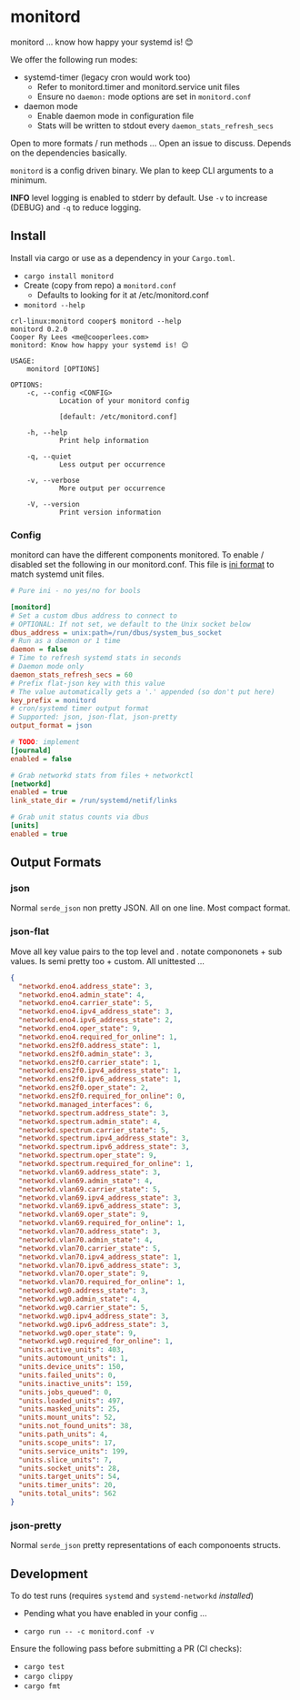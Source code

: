 # monitord

monitord ... know how happy your systemd is! 😊

We offer the following run modes:

- systemd-timer (legacy cron would work too)
  - Refer to monitord.timer and monitord.service unit files
  - Ensure no `daemon:` mode options are set in `monitord.conf`
- daemon mode
  - Enable daemon mode in configuration file
  - Stats will be written to stdout every `daemon_stats_refresh_secs`

Open to more formats / run methods ... Open an issue to discuss. Depends on the dependencies basically.

`monitord` is a config driven binary. We plan to keep CLI arguments to a minimum.

**INFO** level logging is enabled to stderr by default. Use `-v` to increase (DEBUG) and `-q` to reduce logging.

## Install

Install via cargo or use as a dependency in your `Cargo.toml`.

- `cargo install monitord`
- Create (copy from repo) a `monitord.conf`
  - Defaults to looking for it at /etc/monitord.conf
- `monitord --help`

```console
crl-linux:monitord cooper$ monitord --help
monitord 0.2.0
Cooper Ry Lees <me@cooperlees.com>
monitord: Know how happy your systemd is! 😊

USAGE:
    monitord [OPTIONS]

OPTIONS:
    -c, --config <CONFIG>
            Location of your monitord config

            [default: /etc/monitord.conf]

    -h, --help
            Print help information

    -q, --quiet
            Less output per occurrence

    -v, --verbose
            More output per occurrence

    -V, --version
            Print version information
```


### Config

monitord can have the different components monitored. To enable / disabled set the 
following in our monitord.conf. This file is [ini format](https://en.wikipedia.org/wiki/INI_file)
to match systemd unit files.

```ini
# Pure ini - no yes/no for bools

[monitord]
# Set a custom dbus address to connect to
# OPTIONAL: If not set, we default to the Unix socket below
dbus_address = unix:path=/run/dbus/system_bus_socket
# Run as a daemon or 1 time
daemon = false
# Time to refresh systemd stats in seconds
# Daemon mode only
daemon_stats_refresh_secs = 60
# Prefix flat-json key with this value
# The value automatically gets a '.' appended (so don't put here)
key_prefix = monitord
# cron/systemd timer output format
# Supported: json, json-flat, json-pretty
output_format = json

# TODO: implement
[journald]
enabled = false

# Grab networkd stats from files + networkctl
[networkd]
enabled = true
link_state_dir = /run/systemd/netif/links

# Grab unit status counts via dbus
[units]
enabled = true
```

## Output Formats

### json

Normal `serde_json` non pretty JSON. All on one line. Most compact format.

### json-flat

Move all key value pairs to the top level and . notate compononets + sub values.
Is semi pretty too + custom. All unittested ...

```json
{
  "networkd.eno4.address_state": 3,
  "networkd.eno4.admin_state": 4,
  "networkd.eno4.carrier_state": 5,
  "networkd.eno4.ipv4_address_state": 3,
  "networkd.eno4.ipv6_address_state": 2,
  "networkd.eno4.oper_state": 9,
  "networkd.eno4.required_for_online": 1,
  "networkd.ens2f0.address_state": 1,
  "networkd.ens2f0.admin_state": 3,
  "networkd.ens2f0.carrier_state": 1,
  "networkd.ens2f0.ipv4_address_state": 1,
  "networkd.ens2f0.ipv6_address_state": 1,
  "networkd.ens2f0.oper_state": 2,
  "networkd.ens2f0.required_for_online": 0,
  "networkd.managed_interfaces": 6,
  "networkd.spectrum.address_state": 3,
  "networkd.spectrum.admin_state": 4,
  "networkd.spectrum.carrier_state": 5,
  "networkd.spectrum.ipv4_address_state": 3,
  "networkd.spectrum.ipv6_address_state": 3,
  "networkd.spectrum.oper_state": 9,
  "networkd.spectrum.required_for_online": 1,
  "networkd.vlan69.address_state": 3,
  "networkd.vlan69.admin_state": 4,
  "networkd.vlan69.carrier_state": 5,
  "networkd.vlan69.ipv4_address_state": 3,
  "networkd.vlan69.ipv6_address_state": 3,
  "networkd.vlan69.oper_state": 9,
  "networkd.vlan69.required_for_online": 1,
  "networkd.vlan70.address_state": 3,
  "networkd.vlan70.admin_state": 4,
  "networkd.vlan70.carrier_state": 5,
  "networkd.vlan70.ipv4_address_state": 1,
  "networkd.vlan70.ipv6_address_state": 3,
  "networkd.vlan70.oper_state": 9,
  "networkd.vlan70.required_for_online": 1,
  "networkd.wg0.address_state": 3,
  "networkd.wg0.admin_state": 4,
  "networkd.wg0.carrier_state": 5,
  "networkd.wg0.ipv4_address_state": 3,
  "networkd.wg0.ipv6_address_state": 3,
  "networkd.wg0.oper_state": 9,
  "networkd.wg0.required_for_online": 1,
  "units.active_units": 403,
  "units.automount_units": 1,
  "units.device_units": 150,
  "units.failed_units": 0,
  "units.inactive_units": 159,
  "units.jobs_queued": 0,
  "units.loaded_units": 497,
  "units.masked_units": 25,
  "units.mount_units": 52,
  "units.not_found_units": 38,
  "units.path_units": 4,
  "units.scope_units": 17,
  "units.service_units": 199,
  "units.slice_units": 7,
  "units.socket_units": 28,
  "units.target_units": 54,
  "units.timer_units": 20,
  "units.total_units": 562
}
```

### json-pretty

Normal `serde_json` pretty representations of each componoents structs.

## Development

To do test runs (requires `systemd` and `systemd-networkd` *installed*)
- Pending what you have enabled in your config ...

- `cargo run -- -c monitord.conf -v`

Ensure the following pass before submitting a PR (CI checks):

- `cargo test`
- `cargo clippy`
- `cargo fmt`

